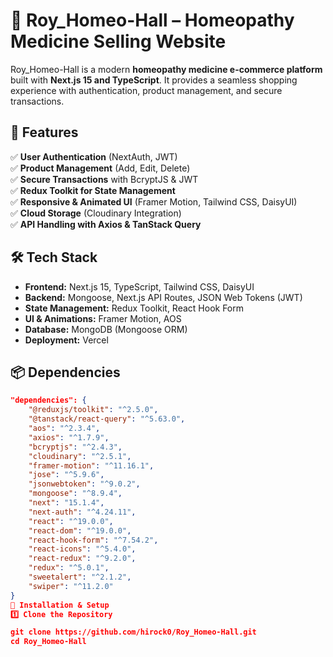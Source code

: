 # 🌿 Roy_Homeo-Hall – Homeopathy Medicine Selling Website  

Roy_Homeo-Hall is a modern **homeopathy medicine e-commerce platform** built with **Next.js 15 and TypeScript**. It provides a seamless shopping experience with authentication, product management, and secure transactions.

## 🚀 Features  
✅ **User Authentication** (NextAuth, JWT)  
✅ **Product Management** (Add, Edit, Delete)  
✅ **Secure Transactions** with BcryptJS & JWT  
✅ **Redux Toolkit for State Management**  
✅ **Responsive & Animated UI** (Framer Motion, Tailwind CSS, DaisyUI)  
✅ **Cloud Storage** (Cloudinary Integration)  
✅ **API Handling with Axios & TanStack Query**  

## 🛠 Tech Stack  
- **Frontend:** Next.js 15, TypeScript, Tailwind CSS, DaisyUI  
- **Backend:** Mongoose, Next.js API Routes, JSON Web Tokens (JWT)  
- **State Management:** Redux Toolkit, React Hook Form  
- **UI & Animations:** Framer Motion, AOS  
- **Database:** MongoDB (Mongoose ORM)  
- **Deployment:** Vercel  

## 📦 Dependencies  
```json
"dependencies": {
    "@reduxjs/toolkit": "^2.5.0",
    "@tanstack/react-query": "^5.63.0",
    "aos": "^2.3.4",
    "axios": "^1.7.9",
    "bcryptjs": "^2.4.3",
    "cloudinary": "^2.5.1",
    "framer-motion": "^11.16.1",
    "jose": "^5.9.6",
    "jsonwebtoken": "^9.0.2",
    "mongoose": "^8.9.4",
    "next": "15.1.4",
    "next-auth": "^4.24.11",
    "react": "^19.0.0",
    "react-dom": "^19.0.0",
    "react-hook-form": "^7.54.2",
    "react-icons": "^5.4.0",
    "react-redux": "^9.2.0",
    "redux": "^5.0.1",
    "sweetalert": "^2.1.2",
    "swiper": "^11.2.0"
}
📖 Installation & Setup
1️⃣ Clone the Repository

git clone https://github.com/hirock0/Roy_Homeo-Hall.git
cd Roy_Homeo-Hall
